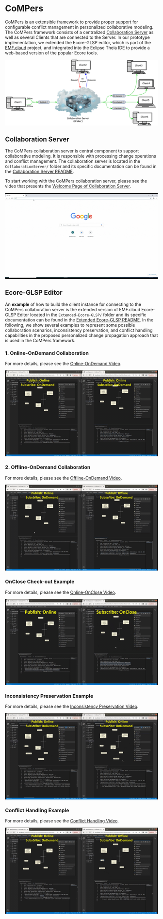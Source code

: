 # CoMPers
CoMPers is an extensible framework to provide proper support for configurable conflict management in personalized collaborative modeling. 
The CoMPers framework consists of a centralized [Collaboration Server](https://github.com/MSharbaf/CoMPers/tree/main/CollaborationServer) as well as several Clients that are connected to the Server. 
In our prototype implementation, we extended the Ecore-GLSP editor, which is part of the [EMF.cloud](https://www.eclipse.org/emfcloud/) project, and integrated into the Eclipse Theia IDE to provide a web-based version of the popular Ecore tools. 

![CoMPers Collaborative Modeling Archichecture](images/MainArch.png)

## Collaboration Server
The CoMPers collaboration server is central component to support collaborative modeling. It is responsible with processing change operations and conflict management. The collaboration server is located in the `CollaborationServer/` folder and its specific documentation can be found in the [Collaboration Server README](CollaborationServer/README.md).

To start working with the CoMPers collaboration server, please see the video that presents the [Welcome Page of Collaboration Server](https://drive.google.com/file/d/1mSWfnrGpHEo_jUz4iX91N5FQ-JWXG2NF/view?usp=sharing).

![Welcome Page Example](images/WelcomePage.gif)


## Ecore-GLSP Editor
An **example** of how to build the client instance for connecting to the CoMPers collaboration server is the extended version of EMF.cloud Ecore-GLSP Editor located in the `Extended-Ecore-GLSP/` folder and its specific documentation can be found in the [Extended Ecore-GLSP README](Extended-Ecore-GLSP/README.md). 
In the following, we show several examples to represent some possible collaboration scenarios, inconsistency preservation, and conflict handling capabilities in the proposed personalized change propagation approach that is used in the CoMPers framework.   

### 1. Online-OnDemand Collaboration

For more details, please see the [Online-OnDemand Video](https://drive.google.com/file/d/1xpe0GgBEOx4pUjeULyyKV8UiwlU-V-YK/view?usp=sharing).

![Online-OnDemand Example](images/OnlineOnDemand.gif)


### 2. Offline-OnDemand Collaboration

For more details, please see the [Offline-OnDemand Video](https://drive.google.com/file/d/1Qj2VjCZ8BoEcf9oGrMTcAwOhn_Gvg_B-/view?usp=sharing).

![Offline-OnDemand Example](images/OfflineOnDemand.gif)


### OnClose Check-out Example

For more details, please see the [Online-OnClose Video](https://drive.google.com/file/d/1mSWfnrGpHEo_jUz4iX91N5FQ-JWXG2NF/view?usp=sharing).

![Online-OnClose Example](images/PublishOnline-SubscribeOnClose.gif)


### Inconsistency Preservation Example

For more details, please see the [Inconsistency Preservation Video](https://drive.google.com/file/d/1dui2h7AHNNv6RkV-2-vvvTvon150o0gc/view?usp=sharing).

![Inconsistency Preservation Example](images/InconsistencyPreservation.gif)


### Conflict Handling Example

For more details, please see the [Conflict Handling Video](https://drive.google.com/file/d/1mSWfnrGpHEo_jUz4iX91N5FQ-JWXG2NF/view?usp=sharing).

![Conflict Handling Example](images/ConflictHandling.gif)

